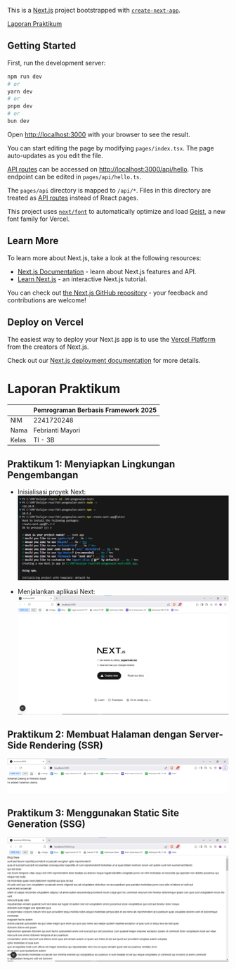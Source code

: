 This is a [Next.js](https://nextjs.org) project bootstrapped with [`create-next-app`](https://nextjs.org/docs/pages/api-reference/create-next-app).

[Laporan Praktikum](#laporan-praktikum)

## Getting Started

First, run the development server:

```bash
npm run dev
# or
yarn dev
# or
pnpm dev
# or
bun dev
```

Open [http://localhost:3000](http://localhost:3000) with your browser to see the result.

You can start editing the page by modifying `pages/index.tsx`. The page auto-updates as you edit the file.

[API routes](https://nextjs.org/docs/pages/building-your-application/routing/api-routes) can be accessed on [http://localhost:3000/api/hello](http://localhost:3000/api/hello). This endpoint can be edited in `pages/api/hello.ts`.

The `pages/api` directory is mapped to `/api/*`. Files in this directory are treated as [API routes](https://nextjs.org/docs/pages/building-your-application/routing/api-routes) instead of React pages.

This project uses [`next/font`](https://nextjs.org/docs/pages/building-your-application/optimizing/fonts) to automatically optimize and load [Geist](https://vercel.com/font), a new font family for Vercel.

## Learn More

To learn more about Next.js, take a look at the following resources:

- [Next.js Documentation](https://nextjs.org/docs) - learn about Next.js features and API.
- [Learn Next.js](https://nextjs.org/learn-pages-router) - an interactive Next.js tutorial.

You can check out [the Next.js GitHub repository](https://github.com/vercel/next.js) - your feedback and contributions are welcome!

## Deploy on Vercel

The easiest way to deploy your Next.js app is to use the [Vercel Platform](https://vercel.com/new?utm_medium=default-template&filter=next.js&utm_source=create-next-app&utm_campaign=create-next-app-readme) from the creators of Next.js.

Check out our [Next.js deployment documentation](https://nextjs.org/docs/pages/building-your-application/deploying) for more details.

# Laporan Praktikum
|  | Pemrograman Berbasis Framework 2025 |
|--|--|
| NIM |  2241720248|
| Nama |  Febrianti Mayori |
| Kelas | TI - 3B |

## Praktikum 1: Menyiapkan Lingkungan Pengembangan
- Inisialisasi proyek Next:
  ![alt text](../next-app/assets-report/P1-1.png)

- Menjalankan aplikasi Next:
  ![alt text](../next-app/assets-report/P1-2.png)

## Praktikum 2: Membuat Halaman dengan Server-Side Rendering (SSR)
![alt text](../next-app/assets-report/P2.png)

## Praktikum 3: Menggunakan Static Site Generation (SSG)
![alt text](../next-app/assets-report/P3.png)